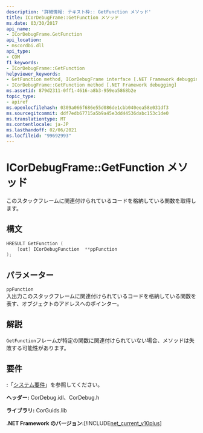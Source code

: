 ```yaml
---
description: '詳細情報: テキスト枠:: GetFunction メソッド'
title: ICorDebugFrame::GetFunction メソッド
ms.date: 03/30/2017
api_name:
- ICorDebugFrame.GetFunction
api_location:
- mscordbi.dll
api_type:
- COM
f1_keywords:
- ICorDebugFrame::GetFunction
helpviewer_keywords:
- GetFunction method, ICorDebugFrame interface [.NET Framework debugging]
- ICorDebugFrame::GetFunction method [.NET Framework debugging]
ms.assetid: 879d2311-0ff1-4616-a8b3-959ea5868b2e
topic_type:
- apiref
ms.openlocfilehash: 0309a066f686e55d086de1cbb040eea58e031df3
ms.sourcegitcommit: ddf7edb67715a5b9a45e3dd44536dabc153c1de0
ms.translationtype: MT
ms.contentlocale: ja-JP
ms.lasthandoff: 02/06/2021
ms.locfileid: "99692993"
---
```

# <a name="icordebugframegetfunction-method"></a>ICorDebugFrame::GetFunction メソッド

このスタックフレームに関連付けられているコードを格納している関数を取得します。  
  
## <a name="syntax"></a>構文  
  
```cpp  
HRESULT GetFunction (  
    [out] ICorDebugFunction  **ppFunction  
);  
```  
  
## <a name="parameters"></a>パラメーター  

 `ppFunction`  
 入出力このスタックフレームに関連付けられているコードを格納している関数を表す、オブジェクトのアドレスへのポインター。  
  
## <a name="remarks"></a>解説  

 `GetFunction`フレームが特定の関数に関連付けられていない場合、メソッドは失敗する可能性があります。  
  
## <a name="requirements"></a>要件  

 **:**「[システム要件](../../get-started/system-requirements.md)」を参照してください。  
  
 **ヘッダー:** CorDebug.idl、CorDebug.h  
  
 **ライブラリ:** CorGuids.lib  
  
 **.NET Framework のバージョン:**[!INCLUDE[net_current_v10plus](../../../../includes/net-current-v10plus-md.md)]
